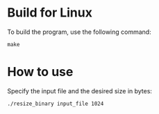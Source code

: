 # Build for Linux
To build the program, use the following command:

`make`

# How to use
Specify the input file and the desired size in bytes:

`./resize_binary input_file 1024`
